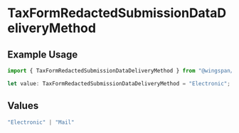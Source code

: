 # TaxFormRedactedSubmissionDataDeliveryMethod

## Example Usage

```typescript
import { TaxFormRedactedSubmissionDataDeliveryMethod } from "@wingspan/payments/sdk/models/shared";

let value: TaxFormRedactedSubmissionDataDeliveryMethod = "Electronic";
```

## Values

```typescript
"Electronic" | "Mail"
```